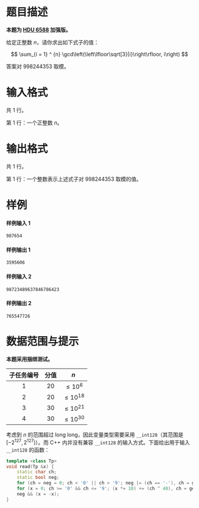 
# 题目描述

**本题为 [HDU 6588](http://acm.hdu.edu.cn/showproblem.php?pid=6588) 加强版。**

给定正整数 $n$，请你求出如下式子的值：

$$
\sum_{i = 1} ^ {n} \gcd\left(\left\lfloor\sqrt[3]{i}\right\rfloor, i\right)
$$

答案对 $998244353$ 取模。

# 输入格式

共 $1$ 行。

第 $1$ 行：一个正整数 $n$。

# 输出格式

共 $1$ 行。

第 $1$ 行：一个整数表示上述式子对 $998244353$ 取模的值。

# 样例

#### 样例输入 1

```plain
987654
```

#### 样例输出 1

```plain
3595606
```

#### 样例输入 2

```plain
98723489637846786423
```

#### 样例输出 2

```plain
765547726
```

# 数据范围与提示

**本题采用捆绑测试。**

| 子任务编号 | 分值 | $n$ |
| :------: | :--: | :--: |
| $1$ | $20$ | $\le 10 ^ {6}$ |
| $2$ | $20$ | $\le 10 ^ {18}$ |
| $3$ | $30$ | $\le 10 ^ {21}$ |
| $4$ | $30$ | $\le 10 ^ {30}$ |

考虑到 $n$ 的范围超过 $\text{long long}$，因此变量类型需要采用 `__int128`（其范围是 $[-2 ^ {127}, 2 ^ {127})$）。而 C++ 内并没有兼容 `__int128` 的输入方式。下面给出用于输入 `__int128` 的函数：

```cpp
template <class Tp>
void read(Tp &x) {
	static char ch;
	static bool neg;
	for (ch = neg = 0; ch < '0' || ch > '9'; neg |= (ch == '-'), ch = getchar());
	for (x = 0; ch >= '0' && ch <= '9'; (x *= 10) += (ch ^ 48), ch = getchar());
	neg && (x = -x);
}
```



